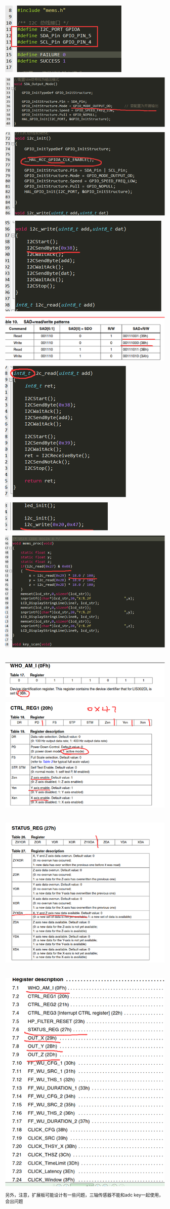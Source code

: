 ![截图](5a902e32d6345f078d3b374f2026811d.png)

![截图](cfa8f3a6b15569e65698fd840f2c178c.png)

![截图](8e6b398e631109b087a04874a42719f4.png)

![截图](b8c1d3e5bdb9d5b72c4f9074b130d25d.png)

![截图](13d59202eb1f71ad282b882b7984eae5.png)

![截图](4c6cf811fa381b07fc9a2c4e1e9ceeed.png)

![截图](d2797e4c6b3cf56180d7a9f48c623519.png)

![截图](ea1e4d1a667f64f57ba472d21bc5d3b3.png)

<br/>

![截图](922854baabaea9dba033e46a61d8d8ce.png)

![截图](0bbb195694cb01297a40cce5e2fa5dd4.png)

<br/>

![截图](1f29ab3ba08cae973bd65fa862977482.png)

<br/>

![截图](3d2b67b503c2e4dd98e5dfdfd30f41c0.png)

另外，注意，扩展板可能设计有一些问题，三轴传感器不能和adc key一起使用，会出问题
